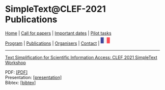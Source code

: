 
# SimpleText@CLEF-2021 Publications

[Home](https://simpletext-madics.github.io/2021/clef/en) | [Call for papers](https://simpletext-madics.github.io/2021/clef/en/CFP) | [Important dates](https://simpletext-madics.github.io/2021/clef/en/dates) | [Pilot tasks](https://simpletext-madics.github.io/2021/clef/en/tasks)  
[Program](https://simpletext-madics.github.io/2021/clef/en/program) | [Publications](https://simpletext-madics.github.io/2021/clef/en/publications) | [Organisers](https://simpletext-madics.github.io/2021/clef/en/organisers) | [Contact](https://simpletext-madics.github.io/2021/clef/en/contact) | [<img src="../FR.png" width="30">](https://simpletext-madics.github.io/2021/clef/fr/publications)

---

[Text Simplification for Scientific Information Access: CLEF 2021 SimpleText Workshop](https://hal.archives-ouvertes.fr/hal-03121986v1)  

PDF: [[PDF]](../Paper-SimpleText_ECIR_2020.pdf)  
Presentation: [[presentation]](../Presentation-SimpleText-ECIR-2021.pdf)  
Bibtex: [[bibtex]](../Ermakova.bib)

